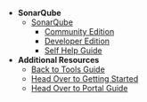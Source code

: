 - **SonarQube**
  - [SonarQube](sonarqube/hats-sonarqube-overview)
    - [Community Edition](sonarqube/sonarqube-set-up-community-edition)
    - [Developer Edition](sonarqube/sonarqube-set-up-developer-edition)
    - [Self Help Guide](sonarqube/sonarqube-self-help-guide)  
- **Additional Resources**
  - [Back to Tools Guide](https://docs.developer.tech.gov.sg/docs/ship-hats-tools-guide/#/tools-overview)
  - [Head Over to Getting Started](https://docs.developer.tech.gov.sg/docs/ship-hats-getting-started-guide/#/)
  - [Head Over to Portal Guide](https://docs.developer.tech.gov.sg/docs/ship-hats-portal-guide/#/ship-hats-portal-overview)